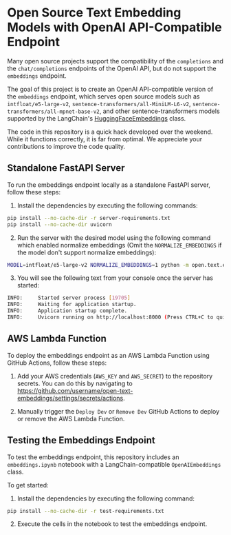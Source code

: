 # Open Source Text Embedding Models with OpenAI API-Compatible Endpoint

Many open source projects support the compatibility of the `completions` and the `chat/completions` endpoints of the OpenAI API, but do not support the `embeddings` endpoint.

The goal of this project is to create an OpenAI API-compatible version of the `embeddings` endpoint, which serves open source models such as `intfloat/e5-large-v2`, `sentence-transformers/all-MiniLM-L6-v2`, `sentence-transformers/all-mpnet-base-v2`, and other sentence-transformers models supported by the LangChain's [HuggingFaceEmbeddings](https://api.python.langchain.com/en/latest/embeddings/langchain.embeddings.huggingface.HuggingFaceEmbeddings.html) class.

The code in this repository is a quick hack developed over the weekend. While it functions correctly, it is far from optimal. We appreciate your contributions to improve the code quality.

## Standalone FastAPI Server

To run the embeddings endpoint locally as a standalone FastAPI server, follow these steps:

1. Install the dependencies by executing the following commands:

```bash
pip install --no-cache-dir -r server-requirements.txt
pip install --no-cache-dir uvicorn
```

2. Run the server with the desired model using the following command which enabled normalize embeddings (Omit the `NORMALIZE_EMBEDDINGS` if the model don't support normalize embeddings):

```bash
MODEL=intfloat/e5-large-v2 NORMALIZE_EMBEDDINGS=1 python -m open.text.embeddings.server
```

3. You will see the following text from your console once the server has started:

```bash
INFO:     Started server process [19705]
INFO:     Waiting for application startup.
INFO:     Application startup complete.
INFO:     Uvicorn running on http://localhost:8000 (Press CTRL+C to quit)
```

## AWS Lambda Function

To deploy the embeddings endpoint as an AWS Lambda Function using GitHub Actions, follow these steps:

1. Add your AWS credentials (`AWS_KEY` and `AWS_SECRET`) to the repository secrets. You can do this by navigating to https://github.com/username/open-text-embeddings/settings/secrets/actions.

2. Manually trigger the `Deploy Dev` or `Remove Dev` GitHub Actions to deploy or remove the AWS Lambda Function.

## Testing the Embeddings Endpoint

To test the embeddings endpoint, this repository includes an `embeddings.ipynb` notebook with a LangChain-compatible `OpenAIEmbeddings` class.

To get started:

1. Install the dependencies by executing the following command:

```bash
pip install --no-cache-dir -r test-requirements.txt
```

2. Execute the cells in the notebook to test the embeddings endpoint.

